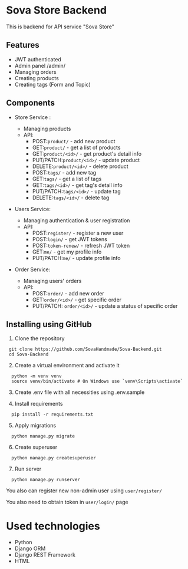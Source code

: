 # Sova Store Backend

This is backend for API service "Sova Store"

## Features

- JWT authenticated
- Admin panel /admin/
- Managing orders
- Creating products
- Creating tags (Form and Topic)

## Components

- Store Service :
  - Managing products
  - API:
    - POST:```product/``` - add new product
    - GET:```product/```  - get a list of products
    - GET:```product/<id>/``` - get product's detail info 
    - PUT/PATCH:```product/<id>/``` - update product
    - DELETE:```product/<id>/``` - delete product
    - POST:```tags/``` - add new tag
    - GET:```tags/```  - get a list of tags
    - GET:```tags/<id>/``` - get tag's detail info 
    - PUT/PATCH:```tags/<id>/``` - update tag
    - DELETE:```tags/<id>/``` - delete tag
  
- Users Service:
  - Managing authentication & user registration
  - API:
     - POST:```register/``` - register a new user 
     - POST:```login/``` - get JWT tokens 
     - POST:```token-renew/``` - refresh JWT token 
     - GET:```me/``` - get my profile info 
     - PUT/PATCH:```me/``` - update profile info 

- Order Service:
  - Managing users' orders
  - API:
    - POST:```order/``` - add new order
    - GET:```order/<id>/``` - get specific order
    - PUT/PATCH: ```order/<id>/``` - update a status of specific order

## Installing using GitHub

1. Clone the repository
 ```shell
  git clone https://github.com/SovaHandmade/Sova-Backend.git
  cd Sova-Backend
```

2. Create a virtual environment and activate it
```shell
  python -m venv venv
  source venv/bin/activate # On Windows use `venv\Scripts\activate`
```

3. Create .env file with all necessities using .env.sample

4. Install requirements
```shell
  pip install -r requirements.txt
```

5. Apply migrations
```shell
  python manage.py migrate
```

6. Create superuser
```shell
  python manage.py createsuperuser
```

7. Run server
```shell
  python manage.py runserver
```

You also can register new non-admin user using ```user/register/```

You also need to obtain token in ```user/login/``` page

# Used technologies
- Python
- Django ORM
- Django REST Framework
- HTML
